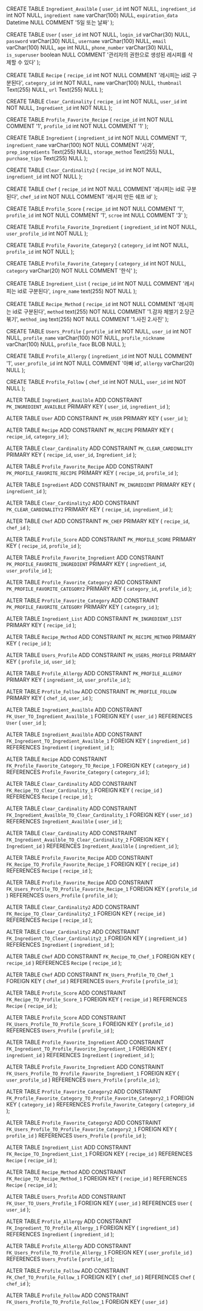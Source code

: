 CREATE TABLE `Ingredient_Availble` (
	`user_id`	int	NOT NULL,
	`ingredient_id`	int	NOT NULL,
	`ingredient name`	varChar(100)	NULL,
	`expiration_data`	Datetime	NULL	COMMENT '5일 또는 날짜'
);

CREATE TABLE `User` (
	`user_id`	int	NOT NULL,
	`login_id`	varChar(30)	NULL,
	`password`	varChar(30)	NULL,
	`username`	varChar(100)	NULL,
	`email`	varChar(100)	NULL,
	`age`	int	NULL,
	`phone_number`	varChar(30)	NULL,
	`is_superuser`	boolean	NULL	COMMENT '관리자의 권한으로 생성된 레시피를 삭제할 수 있다'
);

CREATE TABLE `Recipe` (
	`recipe_id`	int	NOT NULL	COMMENT '레시피는 id로 구분된다',
	`category_id`	int	NOT NULL,
	`name`	varChar(100)	NULL,
	`thumbnail`	Text(255)	NULL,
	`url`	Text(255)	NULL
);

CREATE TABLE `Clear_Cardinality` (
	`recipe_id`	int	NOT NULL,
	`user_id`	int	NOT NULL,
	`Ingredient_id`	int	NOT NULL
);

CREATE TABLE `Profile_Favorite_Recipe` (
	`recipe_id`	int	NOT NULL	COMMENT '1',
	`profile_id`	int	NOT NULL	COMMENT '1'
);

CREATE TABLE `Ingredient` (
	`ingredient_id`	int	NOT NULL	COMMENT '1',
	`ingredient_name`	varChar(100)	NOT NULL	COMMENT '사과',
	`prep_ingredients`	Text(255)	NULL,
	`storage_method`	Text(255)	NULL,
	`purchase_tips`	Text(255)	NULL
);

CREATE TABLE `Clear_Cardinality2` (
	`recipe_id`	int	NOT NULL,
	`ingredient_id`	int	NOT NULL
);

CREATE TABLE `Chef` (
	`recipe_id`	int	NOT NULL	COMMENT '레시피는 id로 구분된다',
	`chef_id`	int	NOT NULL	COMMENT '레시피 만든 쉐프 id'
);

CREATE TABLE `Profile_Score` (
	`recipe_id`	int	NOT NULL	COMMENT '1',
	`profile_id`	int	NOT NULL	COMMENT '1',
	`scroe`	int	NULL	COMMENT '3'
);

CREATE TABLE `Profile_Favorite_Ingredient` (
	`ingredient_id`	int	NOT NULL,
	`user_profile_id`	int	NOT NULL
);

CREATE TABLE `Profile_Favorite_Category2` (
	`category_id`	int	NOT NULL,
	`profile_id`	int	NOT NULL
);

CREATE TABLE `Profile_Favorite_Category` (
	`category_id`	int	NOT NULL,
	`category`	varChar(20)	NOT NULL	COMMENT '한식'
);

CREATE TABLE `Ingredient_List` (
	`recipe_id`	int	NOT NULL	COMMENT '레시피는 id로 구분된다',
	`ingre_name`	text(255)	NOT NULL
);

CREATE TABLE `Recipe_Method` (
	`recipe_id`	int	NOT NULL	COMMENT '레시피는 id로 구분된다',
	`method`	text(255)	NOT NULL	COMMENT '1.감자 체썰기 2.당근 볶기',
	`method_img`	text(255)	NOT NULL	COMMENT '1.사진 2.사진'
);

CREATE TABLE `Users_Profile` (
	`profile_id`	int	NOT NULL,
	`user_id`	int	NOT NULL,
	`profile_name`	varChar(100)	NOT NULL,
	`profile_nickname`	varChar(100)	NULL,
	`profile_face`	BLOB	NULL
);

CREATE TABLE `Profile_Allergy` (
	`ingredient_id`	int	NOT NULL	COMMENT '1',
	`user_profile_id`	int	NOT NULL	COMMENT '아빠 id',
	`allergy`	varChar(20)	NULL
);

CREATE TABLE `Profile_Follow` (
	`chef_id`	int	NOT NULL,
	`user_id`	int	NOT NULL
);

ALTER TABLE `Ingredient_Availble` ADD CONSTRAINT `PK_INGREDIENT_AVAILBLE` PRIMARY KEY (
	`user_id`,
	`ingredient_id`
);

ALTER TABLE `User` ADD CONSTRAINT `PK_USER` PRIMARY KEY (
	`user_id`
);

ALTER TABLE `Recipe` ADD CONSTRAINT `PK_RECIPE` PRIMARY KEY (
	`recipe_id`,
	`category_id`
);

ALTER TABLE `Clear_Cardinality` ADD CONSTRAINT `PK_CLEAR_CARDINALITY` PRIMARY KEY (
	`recipe_id`,
	`user_id`,
	`Ingredient_id`
);

ALTER TABLE `Profile_Favorite_Recipe` ADD CONSTRAINT `PK_PROFILE_FAVORITE_RECIPE` PRIMARY KEY (
	`recipe_id`,
	`profile_id`
);

ALTER TABLE `Ingredient` ADD CONSTRAINT `PK_INGREDIENT` PRIMARY KEY (
	`ingredient_id`
);

ALTER TABLE `Clear_Cardinality2` ADD CONSTRAINT `PK_CLEAR_CARDINALITY2` PRIMARY KEY (
	`recipe_id`,
	`ingredient_id`
);

ALTER TABLE `Chef` ADD CONSTRAINT `PK_CHEF` PRIMARY KEY (
	`recipe_id`,
	`chef_id`
);

ALTER TABLE `Profile_Score` ADD CONSTRAINT `PK_PROFILE_SCORE` PRIMARY KEY (
	`recipe_id`,
	`profile_id`
);

ALTER TABLE `Profile_Favorite_Ingredient` ADD CONSTRAINT `PK_PROFILE_FAVORITE_INGREDIENT` PRIMARY KEY (
	`ingredient_id`,
	`user_profile_id`
);

ALTER TABLE `Profile_Favorite_Category2` ADD CONSTRAINT `PK_PROFILE_FAVORITE_CATEGORY2` PRIMARY KEY (
	`category_id`,
	`profile_id`
);

ALTER TABLE `Profile_Favorite_Category` ADD CONSTRAINT `PK_PROFILE_FAVORITE_CATEGORY` PRIMARY KEY (
	`category_id`
);

ALTER TABLE `Ingredient_List` ADD CONSTRAINT `PK_INGREDIENT_LIST` PRIMARY KEY (
	`recipe_id`
);

ALTER TABLE `Recipe_Method` ADD CONSTRAINT `PK_RECIPE_METHOD` PRIMARY KEY (
	`recipe_id`
);

ALTER TABLE `Users_Profile` ADD CONSTRAINT `PK_USERS_PROFILE` PRIMARY KEY (
	`profile_id`,
	`user_id`
);

ALTER TABLE `Profile_Allergy` ADD CONSTRAINT `PK_PROFILE_ALLERGY` PRIMARY KEY (
	`ingredient_id`,
	`user_profile_id`
);

ALTER TABLE `Profile_Follow` ADD CONSTRAINT `PK_PROFILE_FOLLOW` PRIMARY KEY (
	`chef_id`,
	`user_id`
);

ALTER TABLE `Ingredient_Availble` ADD CONSTRAINT `FK_User_TO_Ingredient_Availble_1` FOREIGN KEY (
	`user_id`
)
REFERENCES `User` (
	`user_id`
);

ALTER TABLE `Ingredient_Availble` ADD CONSTRAINT `FK_Ingredient_TO_Ingredient_Availble_1` FOREIGN KEY (
	`ingredient_id`
)
REFERENCES `Ingredient` (
	`ingredient_id`
);

ALTER TABLE `Recipe` ADD CONSTRAINT `FK_Profile_Favorite_Category_TO_Recipe_1` FOREIGN KEY (
	`category_id`
)
REFERENCES `Profile_Favorite_Category` (
	`category_id`
);

ALTER TABLE `Clear_Cardinality` ADD CONSTRAINT `FK_Recipe_TO_Clear_Cardinality_1` FOREIGN KEY (
	`recipe_id`
)
REFERENCES `Recipe` (
	`recipe_id`
);

ALTER TABLE `Clear_Cardinality` ADD CONSTRAINT `FK_Ingredient_Availble_TO_Clear_Cardinality_1` FOREIGN KEY (
	`user_id`
)
REFERENCES `Ingredient_Availble` (
	`user_id`
);

ALTER TABLE `Clear_Cardinality` ADD CONSTRAINT `FK_Ingredient_Availble_TO_Clear_Cardinality_2` FOREIGN KEY (
	`Ingredient_id`
)
REFERENCES `Ingredient_Availble` (
	`ingredient_id`
);

ALTER TABLE `Profile_Favorite_Recipe` ADD CONSTRAINT `FK_Recipe_TO_Profile_Favorite_Recipe_1` FOREIGN KEY (
	`recipe_id`
)
REFERENCES `Recipe` (
	`recipe_id`
);

ALTER TABLE `Profile_Favorite_Recipe` ADD CONSTRAINT `FK_Users_Profile_TO_Profile_Favorite_Recipe_1` FOREIGN KEY (
	`profile_id`
)
REFERENCES `Users_Profile` (
	`profile_id`
);

ALTER TABLE `Clear_Cardinality2` ADD CONSTRAINT `FK_Recipe_TO_Clear_Cardinality2_1` FOREIGN KEY (
	`recipe_id`
)
REFERENCES `Recipe` (
	`recipe_id`
);

ALTER TABLE `Clear_Cardinality2` ADD CONSTRAINT `FK_Ingredient_TO_Clear_Cardinality2_1` FOREIGN KEY (
	`ingredient_id`
)
REFERENCES `Ingredient` (
	`ingredient_id`
);

ALTER TABLE `Chef` ADD CONSTRAINT `FK_Recipe_TO_Chef_1` FOREIGN KEY (
	`recipe_id`
)
REFERENCES `Recipe` (
	`recipe_id`
);

ALTER TABLE `Chef` ADD CONSTRAINT `FK_Users_Profile_TO_Chef_1` FOREIGN KEY (
	`chef_id`
)
REFERENCES `Users_Profile` (
	`profile_id`
);

ALTER TABLE `Profile_Score` ADD CONSTRAINT `FK_Recipe_TO_Profile_Score_1` FOREIGN KEY (
	`recipe_id`
)
REFERENCES `Recipe` (
	`recipe_id`
);

ALTER TABLE `Profile_Score` ADD CONSTRAINT `FK_Users_Profile_TO_Profile_Score_1` FOREIGN KEY (
	`profile_id`
)
REFERENCES `Users_Profile` (
	`profile_id`
);

ALTER TABLE `Profile_Favorite_Ingredient` ADD CONSTRAINT `FK_Ingredient_TO_Profile_Favorite_Ingredient_1` FOREIGN KEY (
	`ingredient_id`
)
REFERENCES `Ingredient` (
	`ingredient_id`
);

ALTER TABLE `Profile_Favorite_Ingredient` ADD CONSTRAINT `FK_Users_Profile_TO_Profile_Favorite_Ingredient_1` FOREIGN KEY (
	`user_profile_id`
)
REFERENCES `Users_Profile` (
	`profile_id`
);

ALTER TABLE `Profile_Favorite_Category2` ADD CONSTRAINT `FK_Profile_Favorite_Category_TO_Profile_Favorite_Category2_1` FOREIGN KEY (
	`category_id`
)
REFERENCES `Profile_Favorite_Category` (
	`category_id`
);

ALTER TABLE `Profile_Favorite_Category2` ADD CONSTRAINT `FK_Users_Profile_TO_Profile_Favorite_Category2_1` FOREIGN KEY (
	`profile_id`
)
REFERENCES `Users_Profile` (
	`profile_id`
);

ALTER TABLE `Ingredient_List` ADD CONSTRAINT `FK_Recipe_TO_Ingredient_List_1` FOREIGN KEY (
	`recipe_id`
)
REFERENCES `Recipe` (
	`recipe_id`
);

ALTER TABLE `Recipe_Method` ADD CONSTRAINT `FK_Recipe_TO_Recipe_Method_1` FOREIGN KEY (
	`recipe_id`
)
REFERENCES `Recipe` (
	`recipe_id`
);

ALTER TABLE `Users_Profile` ADD CONSTRAINT `FK_User_TO_Users_Profile_1` FOREIGN KEY (
	`user_id`
)
REFERENCES `User` (
	`user_id`
);

ALTER TABLE `Profile_Allergy` ADD CONSTRAINT `FK_Ingredient_TO_Profile_Allergy_1` FOREIGN KEY (
	`ingredient_id`
)
REFERENCES `Ingredient` (
	`ingredient_id`
);

ALTER TABLE `Profile_Allergy` ADD CONSTRAINT `FK_Users_Profile_TO_Profile_Allergy_1` FOREIGN KEY (
	`user_profile_id`
)
REFERENCES `Users_Profile` (
	`profile_id`
);

ALTER TABLE `Profile_Follow` ADD CONSTRAINT `FK_Chef_TO_Profile_Follow_1` FOREIGN KEY (
	`chef_id`
)
REFERENCES `Chef` (
	`chef_id`
);

ALTER TABLE `Profile_Follow` ADD CONSTRAINT `FK_Users_Profile_TO_Profile_Follow_1` FOREIGN KEY (
	`user_id`
)
